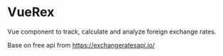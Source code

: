 # VueRex

Vue component to track, calculate and analyze foreign exchange rates.

Base on free api from https://exchangeratesapi.io/